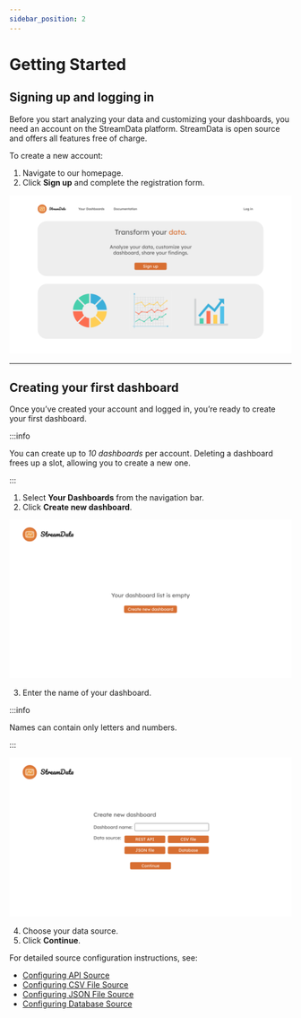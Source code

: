 ```yaml
---
sidebar_position: 2
---
```

# Getting Started
## Signing up and logging in
Before you start analyzing your data and customizing your dashboards, you need an account on the StreamData platform. StreamData is open source and offers all features free of charge. 

To create a new account:
1. Navigate to our homepage. 
2. Click **Sign up** and complete the registration form.

![StreamData home page](/home_page.png)

---

## Creating your first dashboard
Once you’ve created your account and logged in, you’re ready to create your first dashboard.

:::info

You can create up to *10 dashboards* per account. Deleting a dashboard frees up a slot, allowing you to create a new one.

:::

1. Select **Your Dashboards** from the navigation bar.
2. Click **Create new dashboard**.

![Dashboard view with empty list](/empty_dash.png)

3. Enter the name of your dashboard.

:::info

Names can contain only letters and numbers.

:::

![Creating dashboard page](/create_dashboard.png)

4. Choose your data source.
5. Click **Continue**.

For detailed source configuration instructions, see:  
   - [Configuring API Source](/docs/data-sources/api.md)  
   - [Configuring CSV File Source](/docs/data-sources/csv.md)  
   - [Configuring JSON File Source](/docs/data-sources/json.md)  
   - [Configuring Database Source](/docs/data-sources/data_base.md)
